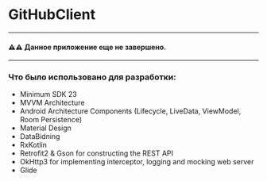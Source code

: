 # GitHubClient
---

#### ⚠⚠ Данное приложение еще не завершено.

---

### Что было использовано для разработки:
* Minimum SDK 23
* MVVM Architecture
* Android Architecture Components (Lifecycle, LiveData, ViewModel, Room Persistence)
* Material Design
* DataBidning
* RxKotlin
* Retrofit2 & Gson for constructing the REST API
* OkHttp3 for implementing interceptor, logging and mocking web server
* Glide
